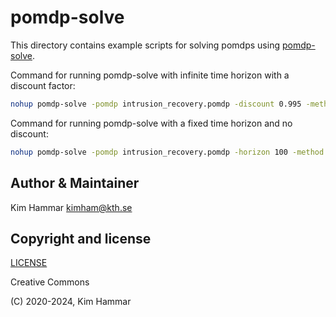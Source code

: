 # pomdp-solve

This directory contains example scripts for solving pomdps using [pomdp-solve](https://www.pomdp.org/code/index.html).

Command for running pomdp-solve with infinite time horizon with a discount factor:
```bash
nohup pomdp-solve -pomdp intrusion_recovery.pomdp -discount 0.995 -method incprune > inf_gamma_099.log &
```

Command for running pomdp-solve with a fixed time horizon and no discount:
```bash
nohup pomdp-solve -pomdp intrusion_recovery.pomdp -horizon 100 -method incprune > 100_solve.log &
```

## Author & Maintainer

Kim Hammar <kimham@kth.se>

## Copyright and license

[LICENSE](../../../LICENSE.md)

Creative Commons

(C) 2020-2024, Kim Hammar